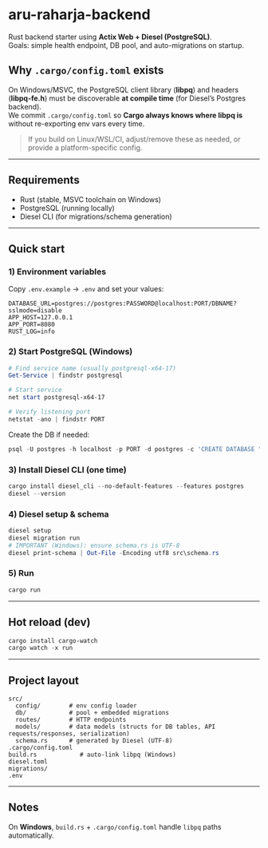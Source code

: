 # aru-raharja-backend

Rust backend starter using **Actix Web + Diesel (PostgreSQL)**.  
Goals: simple health endpoint, DB pool, and auto-migrations on startup.

## Why `.cargo/config.toml` exists

On Windows/MSVC, the PostgreSQL client library (**libpq**) and headers (**libpq-fe.h**) must be discoverable **at compile time** (for Diesel’s Postgres backend).  
We commit `.cargo/config.toml` so **Cargo always knows where libpq is** without re-exporting env vars every time.


> If you build on Linux/WSL/CI, adjust/remove these as needed, or provide a platform-specific config.

---

## Requirements

- Rust (stable, MSVC toolchain on Windows)
- PostgreSQL (running locally)
- Diesel CLI (for migrations/schema generation)

---

## Quick start

### 1) Environment variables

Copy `.env.example` → `.env` and set your values:

```dotenv
DATABASE_URL=postgres://postgres:PASSWORD@localhost:PORT/DBNAME?sslmode=disable
APP_HOST=127.0.0.1
APP_PORT=8080
RUST_LOG=info
```

### 2) Start PostgreSQL (Windows)

```powershell
# Find service name (usually postgresql-x64-17)
Get-Service | findstr postgresql

# Start service
net start postgresql-x64-17

# Verify listening port
netstat -ano | findstr PORT
```

Create the DB if needed:

```powershell
psql -U postgres -h localhost -p PORT -d postgres -c 'CREATE DATABASE "DBNAME";'
```

### 3) Install Diesel CLI (one time)

```powershell
cargo install diesel_cli --no-default-features --features postgres
diesel --version
```

### 4) Diesel setup & schema

```powershell
diesel setup
diesel migration run
# IMPORTANT (Windows): ensure schema.rs is UTF-8
diesel print-schema | Out-File -Encoding utf8 src\schema.rs
```

### 5) Run

```powershell
cargo run
```

---

## Hot reload (dev)

```powershell
cargo install cargo-watch
cargo watch -x run
```

---

## Project layout

```
src/
  config/        # env config loader
  db/            # pool + embedded migrations
  routes/        # HTTP endpoints
  models/        # data models (structs for DB tables, API requests/responses, serialization)
  schema.rs      # generated by Diesel (UTF-8)
.cargo/config.toml
build.rs            # auto-link libpq (Windows)
diesel.toml
migrations/
.env
```

---

## Notes

On **Windows**, `build.rs` + `.cargo/config.toml` handle `libpq` paths automatically.  
